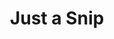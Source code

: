 ---
layout: organizations
title: Just a Snip
links:
 - type: Website
   url: https://justasnip.wordpress.com/
---